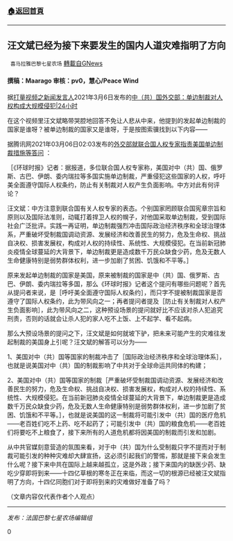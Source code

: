 ###  [:house:返回首頁](https://github.com/ourhimalayas/txt)
---

## 汪文斌已经为接下来要发生的国内人道灾难指明了方向
` 喜马拉雅巴黎七星农场` [轉載自GNews](https://gnews.org/zh-hans/956960/)

#### 撰稿：Maarago 审核：pv0，慧心/Peace Wind

据[打量视频之新闻发言人](https://haokan.baidu.com/author/1669181141919644)2021年3月6日发布的[中（共）国外交部：单边制裁对人权构成大规模侵犯|24小时](https://haokan.baidu.com/v?vid=4915725719657172772&amp;tab=)

在这个视频里汪文斌略带哭腔地回答不免让人悲从中来，他提到的发起单边制裁的国家是谁呀？被单边制裁的国家又是谁呀，于是按图索骥找到以下内容——

据腾讯网2021年03月06日02:03发布的[外交部就联合国人权专家指责美国单边制裁措施等答问](https://new.qq.com/rain/a/20210306A00H6400) ：

［《环球时报》记者：据报道，多位联合国人权专家称，美国对中（共）国、俄罗斯、古巴、伊朗、委内瑞拉等多国实施单边制裁，严重侵犯这些国家的人权，呼吁美全面遵守国际人权条约，防止有关制裁对人权产生负面影响。中方对此有何评论？

汪文斌：中方注意到联合国有关人权专家的表态。个别国家罔顾联合国宪章宗旨和原则以及国际法准则，动辄打着捍卫人权的幌子，对他国采取单边制裁，受到国际社会广泛批评。实践一再证明，单边制裁强烈冲击国际政治经济秩序和全球治理体系，严重破坏受制裁国调动资源、发展经济和改善民生的努力，危及生命权、挑战自决权、损害发展权，构成对人权的持续性、系统性、大规模侵犯。在当前新冠肺炎疫情全球蔓延的大背景下，单边制裁更是造成数千万民众缺食少药，危及无数人生命健康特别是弱势群体权利，进一步加剧了贫困、饥饿和不平等。］

原来发起单边制裁的国家是美国，原来被制裁的国家是中（共）国、俄罗斯、古巴、伊朗、委内瑞拉等多国，那么《环球时报》记者这个提问有哪些问题呢？首先从提问者来说，是［呼吁美全面遵守国际人权条约］，而只字不提被制裁国家是否遵守了国际人权条约，此为带风向之一；再者提问者提及［防止有关制裁对人权产生负面影响］，此为带风向之二，这种预设场景的提问就好比不应该对杀人犯追究刑责，否则的话就会让杀人犯的家人吃不上饭、上不起学、看不起病。

那么大预设场景的提问之下，汪文斌是如何就坡下驴，把未来可能产生的灾难往发起制裁的美国身上引呢？汪文斌的解答可以分为——

1、美国对中（共）国等国家的制裁冲击了［国际政治经济秩序和全球治理体系］，也就是说美国对中（共）国的制裁影响了中共对于全球命运共同体的构建；

2、美国对中（共）国等国家的制裁［严重破坏受制裁国调动资源、发展经济和改善民生的努力，危及生命权、挑战自决权、损害发展权，构成对人权的持续性、系统性、大规模侵犯。在当前新冠肺炎疫情全球蔓延的大背景下，单边制裁更是造成数千万民众缺食少药，危及无数人生命健康特别是弱势群体权利，进一步加剧了贫困、饥饿和不平等。］，也就是说美国的这一制裁将可能引发中（共）国的医疗危机——老百姓们吃不上药、吃不起药了；可能引发中（共）国的粮食危机——老百姓们将要吃不上粮食了，接下来所有的人道危机都将因美国的制裁而引发和加剧。

从中共官媒刻意营造的氛围来看，对于中（共）国为什么受制裁只字不提而对于制裁可能引发的种种灾难却大肆宣扬，这必须引起我们的警惕，那就是接下来会发生什么呢？接下来中共在国际上越来越孤立，这是外政；接下来国内的缺医少药、缺吃少穿即将到来——十四亿草根的寒冬正在来临，而这一切的根源已经被汪文斌指明了方向，十四亿同胞们对于即将到来的灾难做好准备了吗？

（文章内容仅代表作者个人观点）

* * *

*发布：法国巴黎七星农场编辑组*

0
